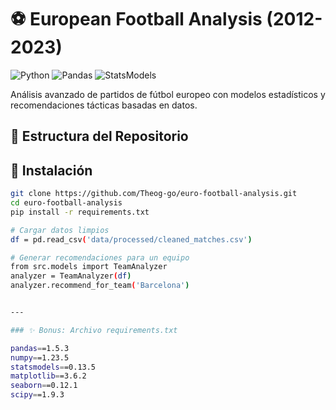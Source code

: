 # ⚽ European Football Analysis (2012-2023)

![Python](https://img.shields.io/badge/Python-3.9%2B-blue)
![Pandas](https://img.shields.io/badge/Pandas-1.3%2B-orange)
![StatsModels](https://img.shields.io/badge/StatsModels-0.13%2B-red)

Análisis avanzado de partidos de fútbol europeo con modelos estadísticos y recomendaciones tácticas basadas en datos.

## 📁 Estructura del Repositorio


## 🔧 Instalación
```bash
git clone https://github.com/Theog-go/euro-football-analysis.git
cd euro-football-analysis
pip install -r requirements.txt

# Cargar datos limpios
df = pd.read_csv('data/processed/cleaned_matches.csv')

# Generar recomendaciones para un equipo
from src.models import TeamAnalyzer
analyzer = TeamAnalyzer(df)
analyzer.recommend_for_team('Barcelona')


---

### ✨ Bonus: Archivo requirements.txt

pandas==1.5.3
numpy==1.23.5
statsmodels==0.13.5
matplotlib==3.6.2
seaborn==0.12.1
scipy==1.9.3



